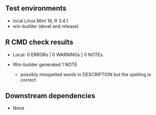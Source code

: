 ## Test environments

* local Linux Mint 18, R 3.4.1
* win-builder (devel and release)

## R CMD check results

* Local: 0 ERRORs | 0 WARNINGs | 0 NOTEs.
    
* Win-builder generated 1 NOTE

    * possibly misspelled words in DESCRIPTION but the spelling is correct


## Downstream dependencies
* None

